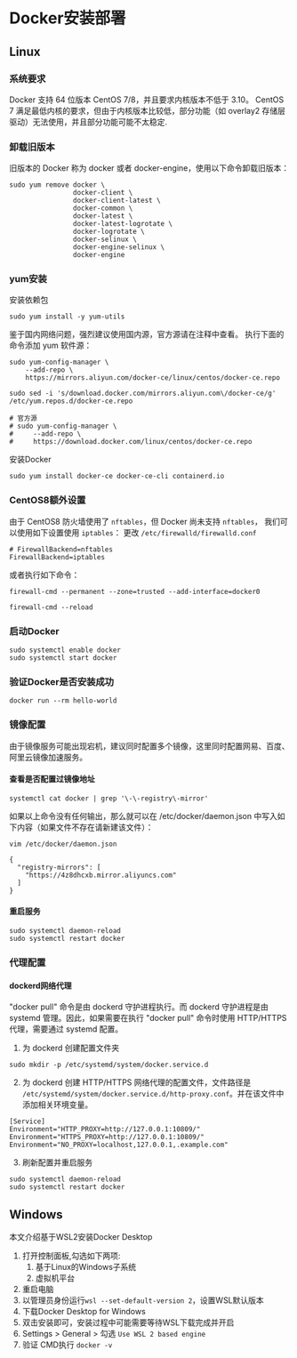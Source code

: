 # Docker安装部署

## Linux

### 系统要求
Docker 支持 64 位版本 CentOS 7/8，并且要求内核版本不低于 3.10。 CentOS 7 满足最低内核的要求，但由于内核版本比较低，部分功能（如 overlay2 存储层驱动）无法使用，并且部分功能可能不太稳定.

### 卸载旧版本
旧版本的 Docker 称为 docker 或者 docker-engine，使用以下命令卸载旧版本：
```shell
sudo yum remove docker \
                docker-client \
                docker-client-latest \
                docker-common \
                docker-latest \
                docker-latest-logrotate \
                docker-logrotate \
                docker-selinux \
                docker-engine-selinux \
                docker-engine
```
### yum安装

安装依赖包
```shell
sudo yum install -y yum-utils
```

鉴于国内网络问题，强烈建议使用国内源，官方源请在注释中查看。
执行下面的命令添加 yum 软件源：
```shell
sudo yum-config-manager \
    --add-repo \
    https://mirrors.aliyun.com/docker-ce/linux/centos/docker-ce.repo

sudo sed -i 's/download.docker.com/mirrors.aliyun.com\/docker-ce/g' /etc/yum.repos.d/docker-ce.repo

# 官方源
# sudo yum-config-manager \
#     --add-repo \
#     https://download.docker.com/linux/centos/docker-ce.repo
```

安装Docker
```shell
sudo yum install docker-ce docker-ce-cli containerd.io
```

### CentOS8额外设置
由于 CentOS8 防火墙使用了 `nftables`，但 Docker 尚未支持 `nftables`， 我们可以使用如下设置使用 `iptables`：
更改 `/etc/firewalld/firewalld.conf`
```shell
# FirewallBackend=nftables
FirewallBackend=iptables
```
或者执行如下命令：
```shell
firewall-cmd --permanent --zone=trusted --add-interface=docker0

firewall-cmd --reload
```

### 启动Docker
```shell
sudo systemctl enable docker
sudo systemctl start docker
```

### 验证Docker是否安装成功
```shell
docker run --rm hello-world
```


### 镜像配置
由于镜像服务可能出现宕机，建议同时配置多个镜像，这里同时配置网易、百度、阿里云镜像加速服务。

#### 查看是否配置过镜像地址

```shell
systemctl cat docker | grep '\-\-registry\-mirror'
```
如果以上命令没有任何输出，那么就可以在 /etc/docker/daemon.json 中写入如下内容（如果文件不存在请新建该文件）：

```shell
vim /etc/docker/daemon.json

{
  "registry-mirrors": [
    "https://4z8dhcxb.mirror.aliyuncs.com"
  ]
}
```

#### 重启服务
```shell
sudo systemctl daemon-reload
sudo systemctl restart docker
```

### 代理配置

#### dockerd网络代理
"docker pull" 命令是由 dockerd 守护进程执行。而 dockerd 守护进程是由 systemd 管理。因此，如果需要在执行 "docker pull" 命令时使用 HTTP/HTTPS 代理，需要通过 systemd 配置。

1. 为 dockerd 创建配置文件夹

```shell
sudo mkdir -p /etc/systemd/system/docker.service.d
```

2. 为 dockerd 创建 HTTP/HTTPS 网络代理的配置文件，文件路径是 `/etc/systemd/system/docker.service.d/http-proxy.conf`。并在该文件中添加相关环境变量。

```shell
[Service]
Environment="HTTP_PROXY=http://127.0.0.1:10809/"
Environment="HTTPS_PROXY=http://127.0.0.1:10809/"
Environment="NO_PROXY=localhost,127.0.0.1,.example.com"
```

3. 刷新配置并重启服务

```shell
sudo systemctl daemon-reload
sudo systemctl restart docker
```

## Windows

本文介绍基于WSL2安装Docker Desktop

1. 打开控制面板,勾选如下两项:  
   1. 基于Linux的Windows子系统
   2. 虚拟机平台
2. 重启电脑
3. 以管理员身份运行`wsl --set-default-version 2`，设置WSL默认版本
4. 下载Docker Desktop for Windows
5. 双击安装即可，安装过程中可能需要等待WSL下载完成并开启
6. Settings > General > 勾选 `Use WSL 2 based engine`
7. 验证 CMD执行 `docker -v`
